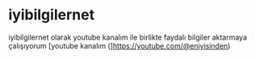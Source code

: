 # iyibilgilernet
iyibilgilernet olarak youtube kanalım ile birlikte faydalı bilgiler aktarmaya çalışıyorum
[youtube kanalım    (]https://youtube.com/@eniyisinden)

